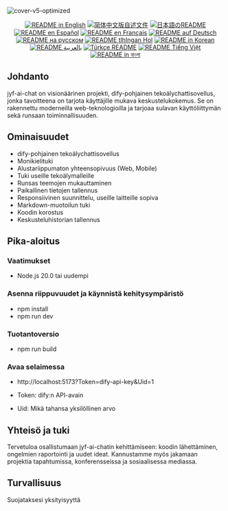 ![cover-v5-optimized](https://github.com/juyufeng/jyf-ai-chat/src/assets/imgs/jyf-ai-chat.png)

<div align="center">
  <a href="./README.md"><img alt="README in English" src="https://img.shields.io/badge/English-d9d9d9"></a>
  <a href="./readmes/README_CN.md"><img alt="简体中文版自述文件" src="https://img.shields.io/badge/简体中文-d9d9d9"></a>
  <a href="./readmes/README_JA.md"><img alt="日本語のREADME" src="https://img.shields.io/badge/日本語-d9d9d9"></a>
  <a href="./readmes/README_ES.md"><img alt="README en Español" src="https://img.shields.io/badge/Español-d9d9d9"></a>
  <a href="./readmes/README_FR.md"><img alt="README en Français" src="https://img.shields.io/badge/Français-d9d9d9"></a>
  <a href="./readmes/README_DE.md"><img alt="README auf Deutsch" src="https://img.shields.io/badge/Deutsch-d9d9d9"></a>
  <a href="./readmes/README_RU.md"><img alt="README на русском" src="https://img.shields.io/badge/Русский-d9d9d9"></a>
  <a href="./readmes/README_KL.md"><img alt="README tlhIngan Hol" src="https://img.shields.io/badge/Klingon-d9d9d9"></a>
  <a href="./readmes/README_KR.md"><img alt="README in Korean" src="https://img.shields.io/badge/한국어-d9d9d9"></a>
  <a href="./readmes/README_AR.md"><img alt="README بالعربية" src="https://img.shields.io/badge/العربية-d9d9d9"></a>
  <a href="./readmes/README_TR.md"><img alt="Türkçe README" src="https://img.shields.io/badge/Türkçe-d9d9d9"></a>
  <a href="./readmes/README_VI.md"><img alt="README Tiếng Việt" src="https://img.shields.io/badge/Ti%E1%BA%BFng%20Vi%E1%BB%87t-d9d9d9"></a>
  <a href="./readmes/README_BN.md"><img alt="README in বাংলা" src="https://img.shields.io/badge/বাংলা-d9d9d9"></a>
</div>

## Johdanto
jyf-ai-chat on visionäärinen projekti, dify-pohjainen tekoälychattisovellus, jonka tavoitteena on tarjota käyttäjille mukava keskustelukokemus. Se on rakennettu moderneilla web-teknologioilla ja tarjoaa sulavan käyttöliittymän sekä runsaan toiminnallisuuden.

## Ominaisuudet
- dify-pohjainen tekoälychattisovellus
- Monikielituki
- Alustariippumaton yhteensopivuus (Web, Mobile)
- Tuki useille tekoälymalleille
- Runsas teemojen mukauttaminen
- Paikallinen tietojen tallennus
- Responsiivinen suunnittelu, useille laitteille sopiva
- Markdown-muotoilun tuki
- Koodin korostus
- Keskusteluhistorian tallennus

## Pika-aloitus

### Vaatimukset
- Node.js 20.0 tai uudempi

### Asenna riippuvuudet ja käynnistä kehitysympäristö
- npm install
- npm run dev

### Tuotantoversio
- npm run build

### Avaa selaimessa
- http://localhost:5173?Token=dify-api-key&Uid=1

- Token: dify:n API-avain
- Uid: Mikä tahansa yksilöllinen arvo

## Yhteisö ja tuki
Tervetuloa osallistumaan jyf-ai-chatin kehittämiseen: koodin lähettäminen, ongelmien raportointi ja uudet ideat. Kannustamme myös jakamaan projektia tapahtumissa, konferensseissa ja sosiaalisessa mediassa.

## Turvallisuus
Suojataksesi yksityisyyttä